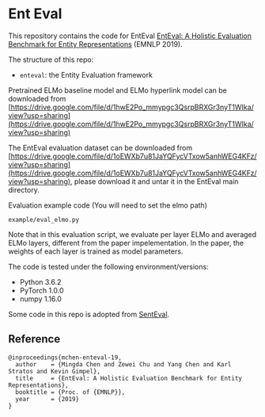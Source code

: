 # Ent Eval

This repository contains the code for EntEval
[EntEval: A Holistic Evaluation Benchmark for Entity Representations](https://arxiv.org/abs/1909.00137) (EMNLP 2019).

The structure of this repo:
- ```enteval```: the Entity Evaluation framework

Pretrained ELMo baseline model and ELMo hyperlink model can be downloaded from [https://drive.google.com/file/d/1hwE2Po_mmypgc3QsrpBRXGr3nyT1WIka/view?usp=sharing](https://drive.google.com/file/d/1hwE2Po_mmypgc3QsrpBRXGr3nyT1WIka/view?usp=sharing)

The EntEval evaluation dataset can be downloaded from [https://drive.google.com/file/d/1oEWXb7u81JaYQFycVTxow5anhWEG4KFz/view?usp=sharing](https://drive.google.com/file/d/1oEWXb7u81JaYQFycVTxow5anhWEG4KFz/view?usp=sharing), please download it and untar it in the EntEval main directory. 

Evaluation example code (You will need to set the elmo path)
```
example/eval_elmo.py
```
Note that in this evaluation script, we evaluate per layer ELMo and averaged ELMo layers, different from the paper impelementation. In the paper, the weights of each layer is trained as model parameters. 

The code is tested under the following environment/versions:
- Python 3.6.2
- PyTorch 1.0.0
- numpy 1.16.0

Some code in this repo is adopted from [SentEval](https://github.com/facebookresearch/SentEval). 

## Reference

```
@inproceedings{mchen-enteval-19,
  author    = {Mingda Chen and Zewei Chu and Yang Chen and Karl Stratos and Kevin Gimpel},
  title     = {EntEval: A Holistic Evaluation Benchmark for Entity Representations},
  booktitle = {Proc. of {EMNLP}},
  year      = {2019}
}
```

